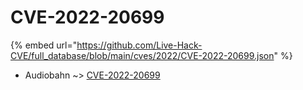 # CVE-2022-20699
{% embed url="https://github.com/Live-Hack-CVE/full_database/blob/main/cves/2022/CVE-2022-20699.json" %}

* Audiobahn ~> [CVE-2022-20699](https://www.alice-snow.ru/2022/database/cve-2022-20699/cve-2022-20699-audiobahn)